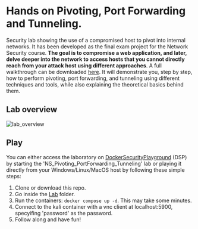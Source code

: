 # Hands on Pivoting, Port Forwarding and Tunneling.
Security lab showing the use of a compromised host to pivot into internal networks. It has been developed as the final exam project for the Network Security course.
**The goal is to compromise a web application, and later, delve deeper into the network to access hosts that you cannot directly reach from your attack host using different approaches**. A full walkthrough can be downloaded [here](https://github.com/cxnturi0n/pivoting-tunneling-lab/blob/main/Documentation.pdf). It will demonstrate you, step by step, how to perform pivoting, port forwarding, and tunneling using different techniques and tools, while also explaining the theoretical basics behind them.
## Lab overview
![lab_overview](https://github.com/cxnturi0n/pivoting-tunneling-lab/assets/75443422/f3cccc7c-573c-440a-9537-5697dc2b0f85)
## Play
You can either access the laboratory on [DockerSecurityPlayground](https://github.com/DockerSecurityPlayground/DSP) (DSP) by starting the 'NS_Pivoting_PortForwarding_Tunneling' lab or playing it directly from your Windows/Linux/MacOS host by following these simple steps:
1. Clone or download this repo.
2. Go inside the [Lab](https://github.com/cxnturi0n/pivoting-tunneling-lab/tree/main/Lab) folder.
3. Run the containers: ```docker compose up -d```. This may take some minutes.
4. Connect to the kali container with a vnc client at localhost:5900, specyifing 'password' as the password.
5. Follow along and have fun!


